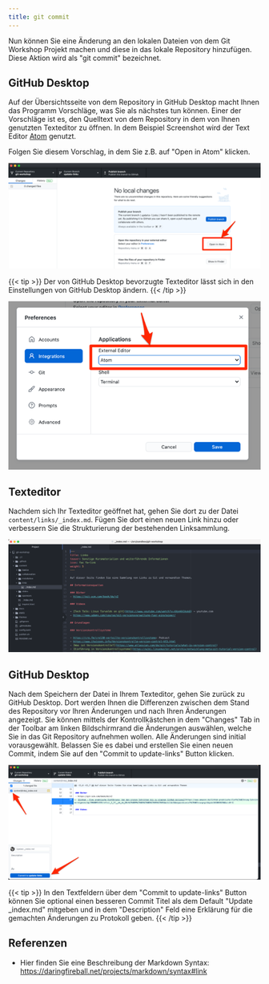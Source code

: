```yaml
---
title: git commit
---
```


Nun können Sie eine Änderung an den lokalen Dateien von dem Git Workshop Projekt machen und diese in das lokale Repository hinzufügen.
Diese Aktion wird als "git commit" bezeichnet.

## GitHub Desktop

Auf der Übersichtsseite von dem Repository in GitHub Desktop macht Ihnen das Programm Vorschläge, was Sie als nächstes tun können.
Einer der Vorschläge ist es, den Quelltext von dem Repository in dem von Ihnen genutzten Texteditor zu öffnen.
In dem Beispiel Screenshot wird der Text Editor [Atom](https://atom.io/) genutzt.

Folgen Sie diesem Vorschlag, in dem Sie z.B. auf "Open in Atom" klicken.

![Button: Öffnen von Texteditor](./img/desktop_open_editor.png)

{{< tip >}}
Der von GitHub Desktop bevorzugte Texteditor lässt sich in den Einstellungen von GitHub Desktop ändern.
{{< /tip >}}

![Einstellung von Texteditor](./img/desktop_preferences.png)


## Texteditor

Nachdem sich Ihr Texteditor geöffnet hat, gehen Sie dort zu der Datei `content/links/_index.md`.
Fügen Sie dort einen neuen Link hinzu oder verbessern Sie die Strukturierung der bestehenden Linksammlung.

![Textdateien in Atom](./img/text_atom.png)

## GitHub Desktop

Nach dem Speichern der Datei in Ihrem Texteditor, gehen Sie zurück zu GitHub Desktop.
Dort werden Ihnen die Differenzen zwischen dem Stand des Repository vor Ihren Änderungen und nach Ihren Änderungen angezeigt.
Sie können mittels der Kontrollkästchen in dem "Changes" Tab in der Toolbar am linken Bildschirmrand die Änderungen auswählen, welche Sie in das Git Repository aufnehmen wollen.
Alle Änderungen sind initial vorausgewählt.
Belassen Sie es dabei und erstellen Sie einen neuen Commit, indem Sie auf den "Commit to update-links" Button klicken.

![git commit Button](img/desktop_commit.png)

{{< tip >}}
In den Textfeldern über dem "Commit to update-links" Button können Sie optional einen besseren Commit Titel als dem Default "Update _index.md" mitgeben und in dem "Description" Feld eine Erklärung für die gemachten Änderungen zu Protokoll geben.
{{< /tip >}}

## Referenzen

- Hier finden Sie eine Beschreibung der Markdown Syntax: https://daringfireball.net/projects/markdown/syntax#link

